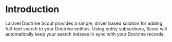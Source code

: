 # Introduction

Laravel Doctrine Scout provides a simple, driver based solution for adding full-text search to your Doctrine entities. 
Using entity subscribers, Scout will automatically keep your search indexes in sync with your Doctrine records.
